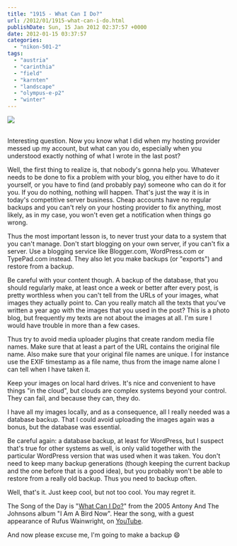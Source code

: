 ```yaml
---
title: "1915 - What Can I Do?"
url: /2012/01/1915-what-can-i-do.html
publishDate: Sun, 15 Jan 2012 02:37:57 +0000
date: 2012-01-15 03:37:57
categories: 
  - "nikon-501-2"
tags: 
  - "austria"
  - "carinthia"
  - "field"
  - "karnten"
  - "landscape"
  - "olympus-e-p2"
  - "winter"
---
```

<div class="container">
<div class="center"><a target="_blank" href="https://d25zfm9zpd7gm5.cloudfront.net/1200x1200/2012/20120114_150437_ps.jpg"><img src="https://d25zfm9zpd7gm5.cloudfront.net/0600x0600/2012/20120114_150437_ps.jpg" /></a></div>
</div>
<br />

Interesting question. Now you know what I did when my hosting provider messed up my account, but what can you do, especially when you understood exactly nothing of what I wrote in the last post?

Well, the first thing to realize is, that nobody's gonna help you. Whatever needs to be done to fix a problem with your blog, you either have to do it yourself, or you have to find (and probably pay) someone who can do it for you. If you do nothing, nothing will happen. That's just the way it is in today's competitive server business. Cheap accounts have no regular backups and you can't rely on your hosting provider to fix anything, most likely, as in my case, you won't even get a notification when things go wrong.

Thus the most important lesson is, to never trust your data to a system that you can't manage. Don't start blogging on your own server, if you can't fix a server. Use a blogging service like Blogger.com, WordPress.com or TypePad.com instead. They also let you make backups (or "exports") and restore from a backup.

Be careful with your content though. A backup of the database, that you should regularly make, at least once a week or better after every post, is pretty worthless when you can't tell from the URLs of your images, what images they actually point to. Can you really match all the texts that you've written a year ago with the images that you used in the post? This is a photo blog, but frequently my texts are not about the images at all. I'm sure I would have trouble in more than a few cases.

Thus try to avoid media uploader plugins that create random media file names. Make sure that at least a part of the URL contains the original file name. Also make sure that your original file names are unique. I for instance use the EXIF timestamp as a file name, thus from the image name alone I can tell when I have taken it. 

Keep your images on local hard drives. It's nice and convenient to have things "in the cloud", but clouds are complex systems beyond your control. They can fail, and because they can, they do.

I have all my images locally, and as a consequence, all I really needed was a database backup. That I could avoid uploading the images again was a bonus, but the database was essential.

Be careful again: a database backup, at least for WordPress, but I suspect that's true for other systems as well, is only valid together with the particular WordPress version that was used when it was taken. You don't need to keep many backup generations (though keeping the current backup and the one before that is a good idea), but you probably won't be able to restore from a really old backup. Thus you need to backup often. 

 Well, that's it. Just keep cool, but not too cool. You may regret it.

The Song of the Day is "<a href="http://www.lyricsmode.com/lyrics/a/antony_and_the_johnsons/what_can_i_do.html" target="_blank">What Can I Do?</a>" from the 2005 Antony And The Johnsons album "I Am A Bird Now". Hear the song, with a guest appearance of Rufus Wainwright, on <a href="http://www.youtube.com/watch?v=Fx4fxeiqmdk" target="_blank">YouTube</a>.

And now please excuse me, I'm going to make a backup 😄
